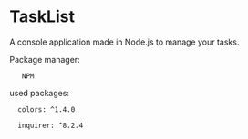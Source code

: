 # TaskList


A console application made in Node.js to manage your tasks.

Package manager: 

       NPM
       
used packages:

      colors: ^1.4.0
      
      inquirer: ^8.2.4
